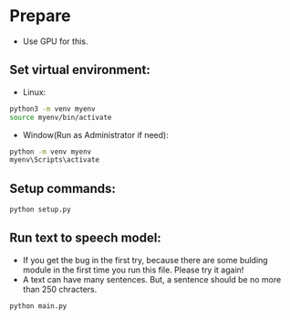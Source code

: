 # Prepare
- Use GPU for this.
## Set virtual environment:
- Linux:
```bash
python3 -m venv myenv
source myenv/bin/activate
```
- Window(Run as Administrator if need):
```bash
python -m venv myenv
myenv\Scripts\activate
```
## Setup commands:
```bash
python setup.py
```
## Run text to speech model:
- If you get the bug in the first try, because there are some bulding module in the first time you run this file. Please try it again!
- A text can have many sentences. But, a sentence should be no more than 250 chracters.
```bash
python main.py
```